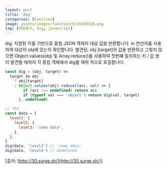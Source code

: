 ```yaml
---
layout: post
title: 'dig'
categories: [Function]
image: assets/images/function/0/20190320.png
tag: [매일함수, dig, javascript]
---
```


dig. 지정된 키를 기반으로 중첨 JSON 객체의 대상 값을 반환합니다. in 연산자를 사용하여 대상이 obj에 있는지 확인합니다. 발견된, obj [target]의 값을 반환하고 그렇지 않으면 Object.values(obj) 및 Array.reduce()를 사용하여 첫번째 일치하는 키 / 값 쌍이 발견될 때까지 각 중첩 객체에서 dig를 재위 적으로 호출합니다.

```javascript
const dig = (obj, target) =>
  target in obj
    ? obj[target]
    : Object.values(obj).reduce((acc, val) => {
        if (acc !== undefined) return acc
        if (typeof val === 'object') return dig(val, target)
      }, undefined)

// 예시
const data = {
  level1: {
    level2: {
      level3: 'some data',
    },
  },
}
dig(data, 'level3') // 'some data'
dig(data, 'level4') // undefined
```

[출처: [http://30.surge.sh/](http://30.surge.sh/)]
